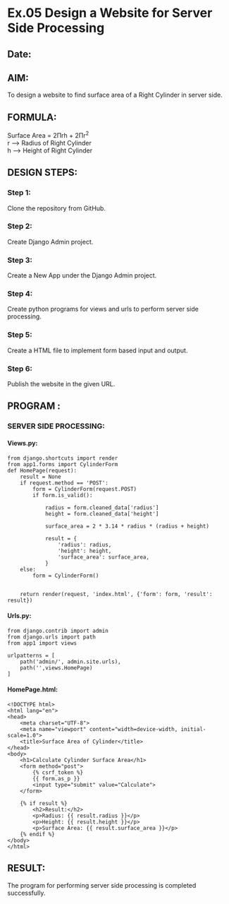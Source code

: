 # Ex.05 Design a Website for Server Side Processing
## Date:

## AIM:
To design a website to find surface area of a Right Cylinder in server side.

## FORMULA:
Surface Area = 2Πrh + 2Πr<sup>2</sup>
<br>r --> Radius of Right Cylinder
<br>h --> Height of Right Cylinder

## DESIGN STEPS:

### Step 1:
Clone the repository from GitHub.

### Step 2:
Create Django Admin project.

### Step 3:
Create a New App under the Django Admin project.

### Step 4:
Create python programs for views and urls to perform server side processing.

### Step 5:
Create a HTML file to implement form based input and output.

### Step 6:
Publish the website in the given URL.

## PROGRAM :


### SERVER SIDE PROCESSING:
#### Views.py:
```
from django.shortcuts import render
from app1.forms import CylinderForm
def HomePage(request):
    result = None
    if request.method == 'POST':
        form = CylinderForm(request.POST)
        if form.is_valid(): 

            radius = form.cleaned_data['radius']
            height = form.cleaned_data['height']
           
            surface_area = 2 * 3.14 * radius * (radius + height)
            
            result = {
                'radius': radius,
                'height': height,
                'surface_area': surface_area,
            }
    else:
        form = CylinderForm()  

   
    return render(request, 'index.html', {'form': form, 'result': result})
```
#### Urls.py:
```
from django.contrib import admin
from django.urls import path
from app1 import views

urlpatterns = [
    path('admin/', admin.site.urls),
    path('',views.HomePage)
]
```


#### HomePage.html:
```
<!DOCTYPE html>
<html lang="en">
<head>
    <meta charset="UTF-8">
    <meta name="viewport" content="width=device-width, initial-scale=1.0">
    <title>Surface Area of Cylinder</title>
</head>
<body>
    <h1>Calculate Cylinder Surface Area</h1>
    <form method="post">
        {% csrf_token %}
        {{ form.as_p }}
        <input type="submit" value="Calculate">
    </form>

    {% if result %}
        <h2>Result:</h2>
        <p>Radius: {{ result.radius }}</p>
        <p>Height: {{ result.height }}</p>
        <p>Surface Area: {{ result.surface_area }}</p>
    {% endif %}
</body>
</html>
```

## RESULT:
The program for performing server side processing is completed successfully.
